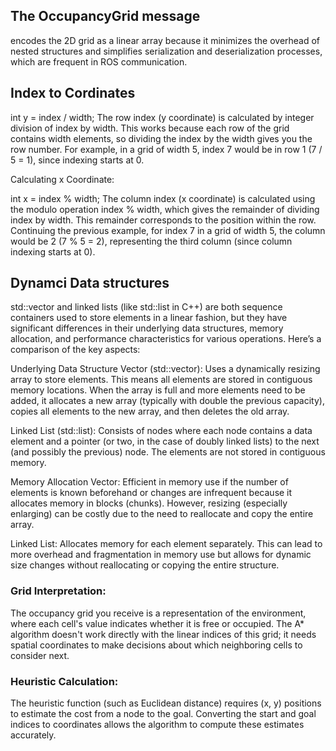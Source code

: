 ## The OccupancyGrid message
encodes the 2D grid as a linear array because it minimizes the overhead of nested structures and simplifies serialization and deserialization processes, which are frequent in ROS communication.

## Index to Cordinates
int y = index / width;
The row index (y coordinate) is calculated by integer division of index by width. This works because each row of the grid contains width elements, so dividing the index by the width gives you the row number. For example, in a grid of width 5, index 7 would be in row 1 (7 / 5 = 1), since indexing starts at 0.

Calculating x Coordinate:

int x = index % width;
The column index (x coordinate) is calculated using the modulo operation index % width, which gives the remainder of dividing index by width. This remainder corresponds to the position within the row. Continuing the previous example, for index 7 in a grid of width 5, the column would be 2 (7 % 5 = 2), representing the third column (since column indexing starts at 0).

## Dynamci Data structures
std::vector and linked lists (like std::list in C++) are both sequence containers used to store elements in a linear fashion, but they have significant differences in their underlying data structures, memory allocation, and performance characteristics for various operations. Here’s a comparison of the key aspects:

Underlying Data Structure
Vector (std::vector): Uses a dynamically resizing array to store elements. This means all elements are stored in contiguous memory locations. When the array is full and more elements need to be added, it allocates a new array (typically with double the previous capacity), copies all elements to the new array, and then deletes the old array.

Linked List (std::list): Consists of nodes where each node contains a data element and a pointer (or two, in the case of doubly linked lists) to the next (and possibly the previous) node. The elements are not stored in contiguous memory.

Memory Allocation
Vector: Efficient in memory use if the number of elements is known beforehand or changes are infrequent because it allocates memory in blocks (chunks). However, resizing (especially enlarging) can be costly due to the need to reallocate and copy the entire array.

Linked List: Allocates memory for each element separately. This can lead to more overhead and fragmentation in memory use but allows for dynamic size changes without reallocating or copying the entire structure.




### Grid Interpretation:
 The occupancy grid you receive is a representation of the environment, where each cell's value indicates whether it is free or occupied. The A* algorithm doesn't work directly with the linear indices of this grid; it needs spatial coordinates to make decisions about which neighboring cells to consider next.

### Heuristic Calculation:
 The heuristic function (such as Euclidean distance) requires (x, y) positions to estimate the cost from a node to the goal. Converting the start and goal indices to coordinates allows the algorithm to compute these estimates accurately.

